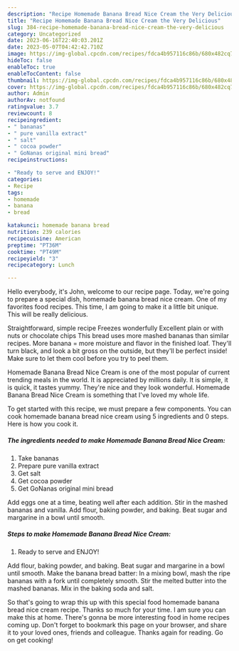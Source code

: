 ```yaml
---
description: "Recipe Homemade Banana Bread Nice Cream the Very Delicious"
title: "Recipe Homemade Banana Bread Nice Cream the Very Delicious"
slug: 384-recipe-homemade-banana-bread-nice-cream-the-very-delicious
category: Uncategorized
date: 2023-06-16T22:40:03.201Z
date: 2023-05-07T04:42:42.710Z
image: https://img-global.cpcdn.com/recipes/fdca4b957116c86b/680x482cq70/homemade-banana-bread-nice-cream-recipe-main-photo.jpg
hideToc: false
enableToc: true
enableTocContent: false
thumbnail: https://img-global.cpcdn.com/recipes/fdca4b957116c86b/680x482cq70/homemade-banana-bread-nice-cream-recipe-main-photo.jpg
cover: https://img-global.cpcdn.com/recipes/fdca4b957116c86b/680x482cq70/homemade-banana-bread-nice-cream-recipe-main-photo.jpg
author: Admin
authorAv: notfound
ratingvalue: 3.7
reviewcount: 8
recipeingredient:
- " bananas"
- " pure vanilla extract"
- " salt"
- " cocoa powder"
- " GoNanas original mini bread"
recipeinstructions:

- "Ready to serve and ENJOY!"
categories:
- Recipe
tags:
- homemade
- banana
- bread

katakunci: homemade banana bread 
nutrition: 239 calories
recipecuisine: American
preptime: "PT36M"
cooktime: "PT49M"
recipeyield: "3"
recipecategory: Lunch

---
```



Hello everybody, it's John, welcome to our recipe page. Today, we're going to prepare a special dish, homemade banana bread nice cream. One of my favorites food recipes. This time, I am going to make it a little bit unique. This will be really delicious.

Straightforward, simple recipe Freezes wonderfully Excellent plain or with nuts or chocolate chips This bread uses more mashed bananas than similar recipes. More banana = more moisture and flavor in the finished loaf. They&#39;ll turn black, and look a bit gross on the outside, but they&#39;ll be perfect inside! Make sure to let them cool before you try to peel them.

Homemade Banana Bread Nice Cream is one of the most popular of current trending meals in the world. It is appreciated by millions daily. It is simple, it is quick, it tastes yummy. They're nice and they look wonderful. Homemade Banana Bread Nice Cream is something that I've loved my whole life.


To get started with this recipe, we must prepare a few components. You can cook homemade banana bread nice cream using 5 ingredients and 0 steps. Here is how you cook it.

<!--inarticleads1-->

##### The ingredients needed to make Homemade Banana Bread Nice Cream:

1. Take  bananas
1. Prepare  pure vanilla extract
1. Get  salt
1. Get  cocoa powder
1. Get  GoNanas original mini bread


Add eggs one at a time, beating well after each addition. Stir in the mashed bananas and vanilla. Add flour, baking powder, and baking. Beat sugar and margarine in a bowl until smooth. 

<!--inarticleads2-->

##### Steps to make Homemade Banana Bread Nice Cream:


1. Ready to serve and ENJOY!

Add flour, baking powder, and baking. Beat sugar and margarine in a bowl until smooth. Make the banana bread batter: In a mixing bowl, mash the ripe bananas with a fork until completely smooth. Stir the melted butter into the mashed bananas. Mix in the baking soda and salt. 

So that's going to wrap this up with this special food homemade banana bread nice cream recipe. Thanks so much for your time. I am sure you can make this at home. There's gonna be more interesting food in home recipes coming up. Don't forget to bookmark this page on your browser, and share it to your loved ones, friends and colleague. Thanks again for reading. Go on get cooking!

